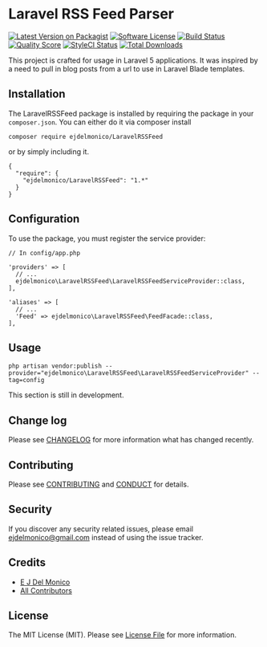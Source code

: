 # Laravel RSS Feed Parser

[![Latest Version on Packagist][ico-version]][link-packagist]
[![Software License][ico-license]](LICENSE.md)
[![Build Status][ico-travis]][link-travis]
[![Quality Score][ico-scrutinizer]][link-scrutinizer]
[![StyleCI Status][ico-styleci]][link-styleci]
[![Total Downloads][ico-downloads]][link-downloads]


This project is crafted for usage in Laravel 5 applications. It was inspired by a need to pull in blog posts from a url to use in Laravel Blade templates.

## Installation

The LaravelRSSFeed package is installed by requiring the package in your `composer.json`. You can either do it via composer install
```
composer require ejdelmonico/LaravelRSSFeed
```
or by simply including it.
```
{
  "require": {
    "ejdelmonico/LaravelRSSFeed": "1.*"
  }
}
```

## Configuration

To use the package, you must register the service provider:
```
// In config/app.php

'providers' => [
  // ...
  ejdelmonico\LaravelRSSFeed\LaravelRSSFeedServiceProvider::class,
],

'aliases' => [
  // ...
  'Feed' => ejdelmonico\LaravelRSSFeed\FeedFacade::class,
],
```

## Usage

```
php artisan vendor:publish --provider="ejdelmonico\LaravelRSSFeed\LaravelRSSFeedServiceProvider" --tag=config
```
This section is still in development.

## Change log

Please see [CHANGELOG](CHANGELOG.md) for more information what has changed recently.

## Contributing

Please see [CONTRIBUTING](CONTRIBUTING.md) and [CONDUCT](CONDUCT.md) for details.

## Security

If you discover any security related issues, please email ejdelmonico@gmail.com instead of using the issue tracker.

## Credits

- [E J Del Monico][link-author]
- [All Contributors][link-contributors]

## License

The MIT License (MIT). Please see [License File](LICENSE.md) for more information.

[ico-version]: https://img.shields.io/packagist/v/ejdelmonico/LaravelRSSFeed.svg?style=flat-square
[ico-license]: https://img.shields.io/badge/license-MIT-brightgreen.svg?style=flat-square
[ico-travis]: https://img.shields.io/travis/ejdelmonico/LaravelRSSFeed/master.svg?style=flat-square
[ico-scrutinizer]: https://img.shields.io/scrutinizer/g/ejdelmonico/LaravelRSSFeed.svg?style=flat-square
[ico-styleci]: https://styleci.io/repos/72316992/shield?style=flat
[ico-downloads]: https://img.shields.io/packagist/dt/ejdelmonico/LaravelRSSFeed.svg?style=flat-square

[link-packagist]: https://packagist.org/packages/ejdelmonico/LaravelRSSFeed
[link-travis]: https://travis-ci.org/ejdelmonico/LaravelRSSFeed
[link-scrutinizer]: https://scrutinizer-ci.com/g/ejdelmonico/LaravelRSSFeed/?branch=master
[link-styleci]: https://styleci.io/repos/72316992?style=flat
[link-downloads]: https://packagist.org/packages/ejdelmonico/LaravelRSSFeed
[link-author]: https://github.com/ejdelmonico
[link-contributors]: ../../contributors
